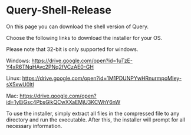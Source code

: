# Query-Shell-Release

On this page you can download the shell version of Query. 

Choose the following links to download the installer for your OS.

Please note that 32-bit is only supported for windows.

Windows: https://drive.google.com/open?id=1uTzE-Y4xR6TNqHAvc2PNq2fVCzAE0-GH

Linux: https://drive.google.com/open?id=1M1PDUNPYwHRnurmpoMIey-sX5xwU0ltl

Mac: https://drive.google.com/open?id=1yEiGsc4PbsGlkQCwXXaEMjU3KCWhY6nW

To use the installer, simply extract all files in the compressed file to any directory and run the executable. After this, the installer will prompt for all necessary information.

